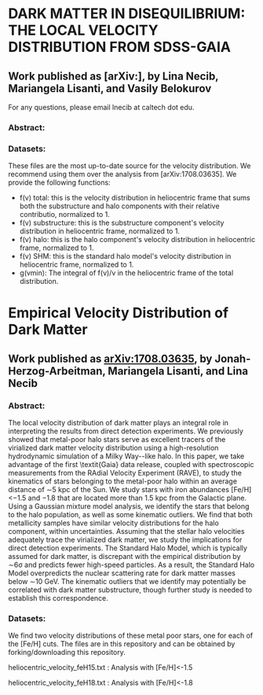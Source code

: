 # DARK MATTER IN DISEQUILIBRIUM: THE LOCAL VELOCITY DISTRIBUTION FROM SDSS-GAIA
## Work published as [arXiv:], by Lina Necib, Mariangela Lisanti, and Vasily Belokurov

For any questions, please email lnecib at caltech dot edu. 

### Abstract:


### Datasets:

These files are the most up-to-date source for the velocity distribution. We recommend using them over the analysis from [arXiv:1708.03635]. We provide the following functions:
* f(v) total: this is the velocity distribution in heliocentric frame that sums both the substructure and halo components with their relative contributio, normalized to 1.
* f(v) substructure: this is the substructure component's velocity distribution in heliocentric frame, normalized to 1.
* f(v) halo: this is the halo component's velocity distribution in heliocentric frame, normalized to 1.
* f(v) SHM: this is the standard halo model's velocity distribution in heliocentric frame, normalized to 1.
* g(vmin): The integral of f(v)/v in the heliocentric frame of the total distribution.










# Empirical Velocity Distribution of Dark Matter
## Work published as [arXiv:1708.03635](https://arxiv.org/abs/1708.03635), by Jonah-Herzog-Arbeitman, Mariangela Lisanti, and Lina Necib

### Abstract:
The local velocity distribution of dark matter plays an integral role in interpreting the results from direct detection experiments. We previously showed that metal-poor halo stars serve as excellent tracers of the virialized dark matter velocity distribution using a high-resolution hydrodynamic simulation of a Milky Way--like halo. In this paper, we take advantage of the first \textit{Gaia} data release, coupled with spectroscopic measurements from the RAdial Velocity Experiment (RAVE), to study the kinematics of stars belonging to the metal-poor halo within an average distance of ∼5 kpc of the Sun. We study stars with iron abundances \[Fe/H\] <−1.5 and −1.8 that are located more than 1.5 kpc from the Galactic plane. Using a Gaussian mixture model analysis, we identify the stars that belong to the halo population, as well as some kinematic outliers. We find that both metallicity samples have similar velocity distributions for the halo component, within uncertainties. Assuming that the stellar halo velocities adequately trace the virialized dark matter, we study the implications for direct detection experiments. The Standard Halo Model, which is typically assumed for dark matter, is discrepant with the empirical distribution by ∼6σ and predicts fewer high-speed particles. As a result, the Standard Halo Model overpredicts the nuclear scattering rate for dark matter masses below ∼10 GeV. The kinematic outliers that we identify may potentially be correlated with dark matter substructure, though further study is needed to establish this correspondence. 


### Datasets:

We find two velocity distributions of these metal poor stars, one for each of the \[Fe/H\] cuts. The files are in this repository and can be obtained by forking/downloading this repository.

heliocentric_velocity_feH15.txt : Analysis with [Fe/H]<-1.5

heliocentric_velocity_feH18.txt : Analysis with [Fe/H]<-1.8
